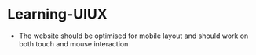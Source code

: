 # Learning-UIUX

- The website should be optimised for mobile layout and should work on both touch and mouse interaction
